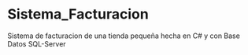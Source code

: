 # Sistema_Facturacion
Sistema de facturacion de una tienda pequeña hecha en C# y con Base Datos SQL-Server

